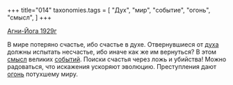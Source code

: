 +++
title="014"
taxonomies.tags = [
 "Дух",
 "мир",
 "событие",
 "огонь",
 "смысл",
]
+++

[Агни-Йога 1929г](/agni/1929)

В мире потеряно счастье, ибо счастье в духе. Отвернувшиеся от [духа](/tags/Дух) должны испытать несчастье, ибо иначе как же им вернуться? В этом [смысл](/tags/смысл) великих [событий](/tags/событие). Поиски счастья через ложь и убийства! Можно радоваться, что искажения ускоряют эволюцию. Преступления дают [огонь](/tags/огонь) потухшему миру.